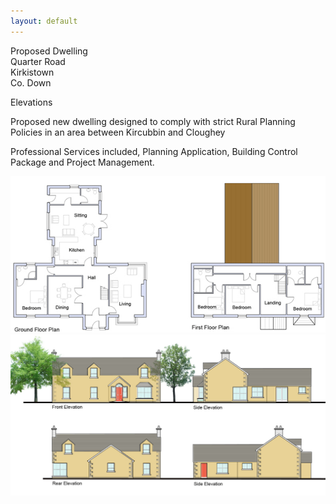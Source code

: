 ```yaml
---
layout: default
---
```


Proposed Dwelling  
Quarter Road  
Kirkistown  
Co. Down  

Elevations  

Proposed new dwelling designed to comply with strict Rural Planning Policies in an area between Kircubbin and Cloughey

Professional Services included, Planning Application, Building Control Package and Project Management.

<div align="center">
<img src="new-dwelling-plans2.jpg " width="800px">
</div>

<div align="center">
<img src="new-dwelling-elevations.jpg" width="800px">
</div>
